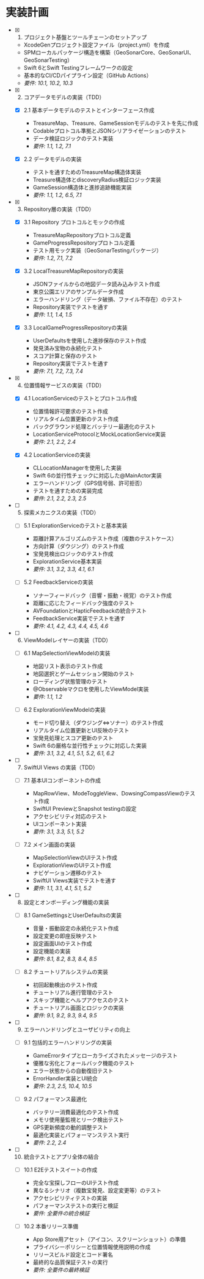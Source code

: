 # 実装計画

- [x] 1. プロジェクト基盤とツールチェーンのセットアップ
  - XcodeGenプロジェクト設定ファイル（project.yml）を作成
  - SPMローカルパッケージ構造を構築（GeoSonarCore、GeoSonarUI、GeoSonarTesting）
  - Swift 6とSwift Testingフレームワークの設定
  - 基本的なCI/CDパイプライン設定（GitHub Actions）
  - _要件: 10.1, 10.2, 10.3_

- [x] 2. コアデータモデルの実装（TDD）
  - [x] 2.1 基本データモデルのテストとインターフェース作成
    - TreasureMap、Treasure、GameSessionモデルのテストを先に作成
    - Codableプロトコル準拠とJSONシリアライゼーションのテスト
    - データ検証ロジックのテスト実装
    - _要件: 1.1, 1.2, 7.1_

  - [x] 2.2 データモデルの実装
    - テストを通すためのTreasureMap構造体実装
    - Treasure構造体とdiscoveryRadius検証ロジック実装
    - GameSession構造体と進捗追跡機能実装
    - _要件: 1.1, 1.2, 6.5, 7.1_

- [x] 3. Repository層の実装（TDD）
  - [x] 3.1 Repository プロトコルとモックの作成
    - TreasureMapRepositoryプロトコル定義
    - GameProgressRepositoryプロトコル定義
    - テスト用モック実装（GeoSonarTestingパッケージ）
    - _要件: 1.2, 7.1, 7.2_

  - [x] 3.2 LocalTreasureMapRepositoryの実装
    - JSONファイルからの地図データ読み込みテスト作成
    - 東京公園エリアのサンプルデータ作成
    - エラーハンドリング（データ破損、ファイル不存在）のテスト
    - Repository実装でテストを通す
    - _要件: 1.1, 1.4, 1.5_

  - [x] 3.3 LocalGameProgressRepositoryの実装
    - UserDefaultsを使用した進捗保存のテスト作成
    - 発見済み宝物の永続化テスト
    - スコア計算と保存のテスト
    - Repository実装でテストを通す
    - _要件: 7.1, 7.2, 7.3, 7.4_

- [x] 4. 位置情報サービスの実装（TDD）
  - [x] 4.1 LocationServiceのテストとプロトコル作成
    - 位置情報許可要求のテスト作成
    - リアルタイム位置更新のテスト作成
    - バックグラウンド処理とバッテリー最適化のテスト
    - LocationServiceProtocolとMockLocationService実装
    - _要件: 2.1, 2.2, 2.4_

  - [x] 4.2 LocationServiceの実装
    - CLLocationManagerを使用した実装
    - Swift 6の並行性チェックに対応した@MainActor実装
    - エラーハンドリング（GPS信号弱、許可拒否）
    - テストを通すための実装完成
    - _要件: 2.1, 2.2, 2.3, 2.5_

- [ ] 5. 探索メカニクスの実装（TDD）
  - [ ] 5.1 ExplorationServiceのテストと基本実装
    - 距離計算アルゴリズムのテスト作成（複数のテストケース）
    - 方向計算（ダウジング）のテスト作成
    - 宝発見検出ロジックのテスト作成
    - ExplorationService基本実装
    - _要件: 3.1, 3.2, 3.3, 4.1, 6.1_

  - [ ] 5.2 FeedbackServiceの実装
    - ソナーフィードバック（音響・振動・視覚）のテスト作成
    - 距離に応じたフィードバック強度のテスト
    - AVFoundationとHapticFeedbackの統合テスト
    - FeedbackService実装でテストを通す
    - _要件: 4.1, 4.2, 4.3, 4.4, 4.5, 4.6_

- [ ] 6. ViewModelレイヤーの実装（TDD）
  - [ ] 6.1 MapSelectionViewModelの実装
    - 地図リスト表示のテスト作成
    - 地図選択とゲームセッション開始のテスト
    - ローディング状態管理のテスト
    - @Observableマクロを使用したViewModel実装
    - _要件: 1.1, 1.2_

  - [ ] 6.2 ExplorationViewModelの実装
    - モード切り替え（ダウジング⇔ソナー）のテスト作成
    - リアルタイム位置更新とUI反映のテスト
    - 宝発見処理とスコア更新のテスト
    - Swift 6の厳格な並行性チェックに対応した実装
    - _要件: 3.1, 3.2, 4.1, 5.1, 5.2, 6.1, 6.2_

- [ ] 7. SwiftUI Views の実装（TDD）
  - [ ] 7.1 基本UIコンポーネントの作成
    - MapRowView、ModeToggleView、DowsingCompassViewのテスト作成
    - SwiftUI PreviewとSnapshot testingの設定
    - アクセシビリティ対応のテスト
    - UIコンポーネント実装
    - _要件: 3.1, 3.3, 5.1, 5.2_

  - [ ] 7.2 メイン画面の実装
    - MapSelectionViewのUIテスト作成
    - ExplorationViewのUIテスト作成
    - ナビゲーション遷移のテスト
    - SwiftUI Views実装でテストを通す
    - _要件: 1.1, 3.1, 4.1, 5.1, 5.2_

- [ ] 8. 設定とオンボーディング機能の実装
  - [ ] 8.1 GameSettingsとUserDefaultsの実装
    - 音量・振動設定の永続化テスト作成
    - 設定変更の即座反映テスト
    - 設定画面UIのテスト作成
    - 設定機能の実装
    - _要件: 8.1, 8.2, 8.3, 8.4, 8.5_

  - [ ] 8.2 チュートリアルシステムの実装
    - 初回起動検出のテスト作成
    - チュートリアル進行管理のテスト
    - スキップ機能とヘルプアクセスのテスト
    - チュートリアル画面とロジックの実装
    - _要件: 9.1, 9.2, 9.3, 9.4, 9.5_

- [ ] 9. エラーハンドリングとユーザビリティの向上
  - [ ] 9.1 包括的エラーハンドリングの実装
    - GameErrorタイプとローカライズされたメッセージのテスト
    - 優雅な劣化とフォールバック機能のテスト
    - エラー状態からの自動復旧テスト
    - ErrorHandler実装とUI統合
    - _要件: 2.3, 2.5, 10.4, 10.5_

  - [ ] 9.2 パフォーマンス最適化
    - バッテリー消費最適化のテスト作成
    - メモリ使用量監視とリーク検出テスト
    - GPS更新頻度の動的調整テスト
    - 最適化実装とパフォーマンステスト実行
    - _要件: 2.2, 2.4_

- [ ] 10. 統合テストとアプリ全体の結合
  - [ ] 10.1 E2Eテストスイートの作成
    - 完全な宝探しフローのUIテスト作成
    - 異なるシナリオ（複数宝発見、設定変更等）のテスト
    - アクセシビリティテストの実装
    - パフォーマンステストの実行と検証
    - _要件: 全要件の統合検証_

  - [ ] 10.2 本番リリース準備
    - App Store用アセット（アイコン、スクリーンショット）の準備
    - プライバシーポリシーと位置情報使用説明の作成
    - リリースビルド設定とコード署名
    - 最終的な品質保証テストの実行
    - _要件: 全要件の最終検証_